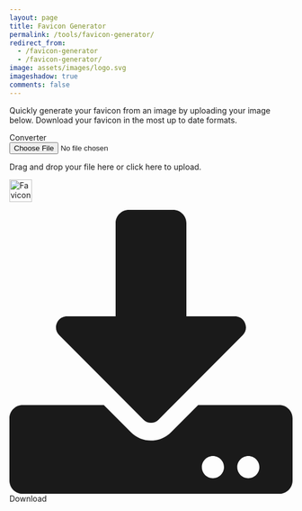 ```yaml
---
layout: page
title: Favicon Generator
permalink: /tools/favicon-generator/
redirect_from:
  - /favicon-generator
  - /favicon-generator/
image: assets/images/logo.svg
imageshadow: true
comments: false
---
```




Quickly generate your favicon from an image by uploading your image below. Download your favicon in the most up to date formats.   

<section id="generate-from-image" class="section" data-v-c5436aa6>
<div class="container" data-v-c5436aa6>
<div class="columns" data-v-c5436aa6>
<div class="column is-8" data-v-c5436aa6>
<div class="box" data-v-c5436aa6>
Converter
<div class="file-dropzone" data-v-c5436aa6>
<input id="image" type="file" data-v-c5436aa6>
<p class="has-text-centered has-text-3 is-vcentered" data-v-c5436aa6>
<span data-v-c5436aa6>
<i class="fa fa-upload" data-v-c5436aa6>
</i>
</span>
<span class="is-3" data-v-c5436aa6>Drag and drop your file here or click here to upload.</span>
<br data-v-c5436aa6>
<div class="field is-grouped" data-v-c5436aa6>
<p class="control" data-v-c5436aa6>
<img id="preview" alt="Favicon Preview 48x48" src="/assets/images/48x48.813b813.c2822fa3d9ef25a65543ba9409e52e89.png" width="40" srcset="/assets/static/48x48.813b813.c2822fa3d9ef25a65543ba9409e52e89.png 40w" sizes="(max-width: 40px) 100vw, 40px" class="image g-image" data-v-c5436aa6>
</p>
<p class="control" data-v-c5436aa6>
<a id="download-package" target="_blank" class="button is-rounded is-info" data-v-c5436aa6>
<span class="icon" data-v-c5436aa6>
<svg aria-hidden="true" focusable="false" data-prefix="fas" data-icon="download" role="img" xmlns="http://www.w3.org/2000/svg" viewBox="0 0 512 512" class="svg-inline--fa fa-download fa-w-16" data-v-c5436aa6><path fill="currentColor" d="M216 0h80c13.3 0 24 10.7 24 24v168h87.7c17.8 0 26.7 21.5 14.1 34.1L269.7 378.3c-7.5 7.5-19.8 7.5-27.3 0L90.1 226.1c-12.6-12.6-3.7-34.1 14.1-34.1H192V24c0-13.3 10.7-24 24-24zm296 376v112c0 13.3-10.7 24-24 24H24c-13.3 0-24-10.7-24-24V376c0-13.3 10.7-24 24-24h146.7l49 49c20.1 20.1 52.5 20.1 72.6 0l49-49H488c13.3 0 24 10.7 24 24zm-124 88c0-11-9-20-20-20s-20 9-20 20 9 20 20 20 20-9 20-20zm64 0c0-11-9-20-20-20s-20 9-20 20 9 20 20 20 20-9 20-20z" data-v-c5436aa6></path></svg>
</span>
<span data-v-c5436aa6>Download</span>
</a>
  
<script src="https://favicon.io/assets/js/app.771d1605.js" defer></script>
<script src="https://favicon.io/assets/js/page--src--pages--favicon-converter-vue.48250a7d.js" defer></script>


